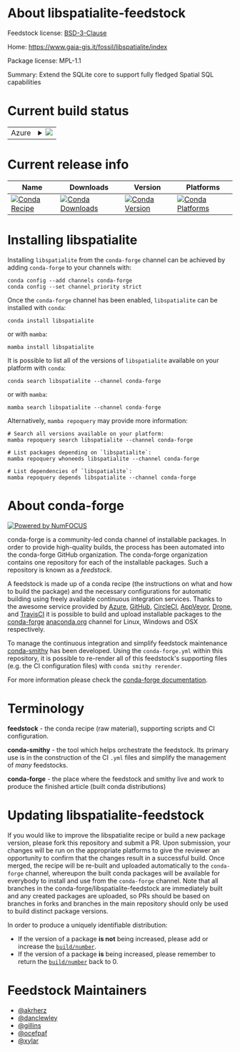 About libspatialite-feedstock
=============================

Feedstock license: [BSD-3-Clause](https://github.com/conda-forge/libspatialite-feedstock/blob/main/LICENSE.txt)

Home: https://www.gaia-gis.it/fossil/libspatialite/index

Package license: MPL-1.1

Summary: Extend the SQLite core to support fully fledged Spatial SQL capabilities

Current build status
====================


<table>
    
  <tr>
    <td>Azure</td>
    <td>
      <details>
        <summary>
          <a href="https://dev.azure.com/conda-forge/feedstock-builds/_build/latest?definitionId=572&branchName=main">
            <img src="https://dev.azure.com/conda-forge/feedstock-builds/_apis/build/status/libspatialite-feedstock?branchName=main">
          </a>
        </summary>
        <table>
          <thead><tr><th>Variant</th><th>Status</th></tr></thead>
          <tbody><tr>
              <td>linux_64</td>
              <td>
                <a href="https://dev.azure.com/conda-forge/feedstock-builds/_build/latest?definitionId=572&branchName=main">
                  <img src="https://dev.azure.com/conda-forge/feedstock-builds/_apis/build/status/libspatialite-feedstock?branchName=main&jobName=linux&configuration=linux%20linux_64_" alt="variant">
                </a>
              </td>
            </tr><tr>
              <td>linux_aarch64</td>
              <td>
                <a href="https://dev.azure.com/conda-forge/feedstock-builds/_build/latest?definitionId=572&branchName=main">
                  <img src="https://dev.azure.com/conda-forge/feedstock-builds/_apis/build/status/libspatialite-feedstock?branchName=main&jobName=linux&configuration=linux%20linux_aarch64_" alt="variant">
                </a>
              </td>
            </tr><tr>
              <td>linux_ppc64le</td>
              <td>
                <a href="https://dev.azure.com/conda-forge/feedstock-builds/_build/latest?definitionId=572&branchName=main">
                  <img src="https://dev.azure.com/conda-forge/feedstock-builds/_apis/build/status/libspatialite-feedstock?branchName=main&jobName=linux&configuration=linux%20linux_ppc64le_" alt="variant">
                </a>
              </td>
            </tr><tr>
              <td>osx_64</td>
              <td>
                <a href="https://dev.azure.com/conda-forge/feedstock-builds/_build/latest?definitionId=572&branchName=main">
                  <img src="https://dev.azure.com/conda-forge/feedstock-builds/_apis/build/status/libspatialite-feedstock?branchName=main&jobName=osx&configuration=osx%20osx_64_" alt="variant">
                </a>
              </td>
            </tr><tr>
              <td>osx_arm64</td>
              <td>
                <a href="https://dev.azure.com/conda-forge/feedstock-builds/_build/latest?definitionId=572&branchName=main">
                  <img src="https://dev.azure.com/conda-forge/feedstock-builds/_apis/build/status/libspatialite-feedstock?branchName=main&jobName=osx&configuration=osx%20osx_arm64_" alt="variant">
                </a>
              </td>
            </tr><tr>
              <td>win_64</td>
              <td>
                <a href="https://dev.azure.com/conda-forge/feedstock-builds/_build/latest?definitionId=572&branchName=main">
                  <img src="https://dev.azure.com/conda-forge/feedstock-builds/_apis/build/status/libspatialite-feedstock?branchName=main&jobName=win&configuration=win%20win_64_" alt="variant">
                </a>
              </td>
            </tr>
          </tbody>
        </table>
      </details>
    </td>
  </tr>
</table>

Current release info
====================

| Name | Downloads | Version | Platforms |
| --- | --- | --- | --- |
| [![Conda Recipe](https://img.shields.io/badge/recipe-libspatialite-green.svg)](https://anaconda.org/conda-forge/libspatialite) | [![Conda Downloads](https://img.shields.io/conda/dn/conda-forge/libspatialite.svg)](https://anaconda.org/conda-forge/libspatialite) | [![Conda Version](https://img.shields.io/conda/vn/conda-forge/libspatialite.svg)](https://anaconda.org/conda-forge/libspatialite) | [![Conda Platforms](https://img.shields.io/conda/pn/conda-forge/libspatialite.svg)](https://anaconda.org/conda-forge/libspatialite) |

Installing libspatialite
========================

Installing `libspatialite` from the `conda-forge` channel can be achieved by adding `conda-forge` to your channels with:

```
conda config --add channels conda-forge
conda config --set channel_priority strict
```

Once the `conda-forge` channel has been enabled, `libspatialite` can be installed with `conda`:

```
conda install libspatialite
```

or with `mamba`:

```
mamba install libspatialite
```

It is possible to list all of the versions of `libspatialite` available on your platform with `conda`:

```
conda search libspatialite --channel conda-forge
```

or with `mamba`:

```
mamba search libspatialite --channel conda-forge
```

Alternatively, `mamba repoquery` may provide more information:

```
# Search all versions available on your platform:
mamba repoquery search libspatialite --channel conda-forge

# List packages depending on `libspatialite`:
mamba repoquery whoneeds libspatialite --channel conda-forge

# List dependencies of `libspatialite`:
mamba repoquery depends libspatialite --channel conda-forge
```


About conda-forge
=================

[![Powered by
NumFOCUS](https://img.shields.io/badge/powered%20by-NumFOCUS-orange.svg?style=flat&colorA=E1523D&colorB=007D8A)](https://numfocus.org)

conda-forge is a community-led conda channel of installable packages.
In order to provide high-quality builds, the process has been automated into the
conda-forge GitHub organization. The conda-forge organization contains one repository
for each of the installable packages. Such a repository is known as a *feedstock*.

A feedstock is made up of a conda recipe (the instructions on what and how to build
the package) and the necessary configurations for automatic building using freely
available continuous integration services. Thanks to the awesome service provided by
[Azure](https://azure.microsoft.com/en-us/services/devops/), [GitHub](https://github.com/),
[CircleCI](https://circleci.com/), [AppVeyor](https://www.appveyor.com/),
[Drone](https://cloud.drone.io/welcome), and [TravisCI](https://travis-ci.com/)
it is possible to build and upload installable packages to the
[conda-forge](https://anaconda.org/conda-forge) [anaconda.org](https://anaconda.org/)
channel for Linux, Windows and OSX respectively.

To manage the continuous integration and simplify feedstock maintenance
[conda-smithy](https://github.com/conda-forge/conda-smithy) has been developed.
Using the ``conda-forge.yml`` within this repository, it is possible to re-render all of
this feedstock's supporting files (e.g. the CI configuration files) with ``conda smithy rerender``.

For more information please check the [conda-forge documentation](https://conda-forge.org/docs/).

Terminology
===========

**feedstock** - the conda recipe (raw material), supporting scripts and CI configuration.

**conda-smithy** - the tool which helps orchestrate the feedstock.
                   Its primary use is in the construction of the CI ``.yml`` files
                   and simplify the management of *many* feedstocks.

**conda-forge** - the place where the feedstock and smithy live and work to
                  produce the finished article (built conda distributions)


Updating libspatialite-feedstock
================================

If you would like to improve the libspatialite recipe or build a new
package version, please fork this repository and submit a PR. Upon submission,
your changes will be run on the appropriate platforms to give the reviewer an
opportunity to confirm that the changes result in a successful build. Once
merged, the recipe will be re-built and uploaded automatically to the
`conda-forge` channel, whereupon the built conda packages will be available for
everybody to install and use from the `conda-forge` channel.
Note that all branches in the conda-forge/libspatialite-feedstock are
immediately built and any created packages are uploaded, so PRs should be based
on branches in forks and branches in the main repository should only be used to
build distinct package versions.

In order to produce a uniquely identifiable distribution:
 * If the version of a package **is not** being increased, please add or increase
   the [``build/number``](https://docs.conda.io/projects/conda-build/en/latest/resources/define-metadata.html#build-number-and-string).
 * If the version of a package **is** being increased, please remember to return
   the [``build/number``](https://docs.conda.io/projects/conda-build/en/latest/resources/define-metadata.html#build-number-and-string)
   back to 0.

Feedstock Maintainers
=====================

* [@akrherz](https://github.com/akrherz/)
* [@danclewley](https://github.com/danclewley/)
* [@gillins](https://github.com/gillins/)
* [@ocefpaf](https://github.com/ocefpaf/)
* [@xylar](https://github.com/xylar/)


